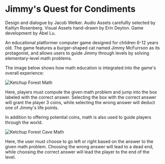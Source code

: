 # Jimmy's Quest for Condiments

Design and dialogue by Jacob Welker. Audio Assets carefullly selected by Kaitlyn Rosenberg. Visual Assets hand-drawn by Erin Deyton. Game development by Abel Lu.

An educational platformer computer game designed for children 6-12 years old.
The game features a burger-shaped cat named Jimmy McFurrson as its protagonist, and allows users to
guide Jimmy through levels by solving elementary-level math problems.

The image below shows how math education is integrated into the game's overall experience:

![Ketchup Forest Math](https://user-images.githubusercontent.com/66392457/230695896-ebbb4271-3fd7-4613-8be0-466c009a91ca.png)

Here, players must compute the given math problem and jump into the box labeled with the correct answer. Selecting the box with the correct answer will grant the player 3 coins, while selecting the wrong answer will deduct one of Jimmy's life points.

In addition to offering potential coins, math is also used to guide players through the world.

![Ketchup Forest Cave Math](https://user-images.githubusercontent.com/66392457/230696010-40180646-944f-433d-abd7-3653842a84c9.png)

Here, the user must choose to go left or right based on the answer to the given math problem. Choosing the wrong answer will lead to a dead end, while choosing the correct answer will lead the player to the end of the level.
